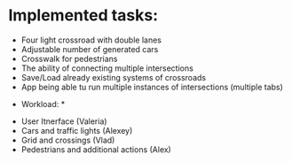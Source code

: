 # Implemented tasks:
- Four light crossroad with double lanes
- Adjustable number of generated cars
- Crosswalk for pedestrians
- The ability of connecting multiple intersections
- Save/Load already existing systems of crossroads
- App being able tu run multiple instances of intersections (multiple tabs)
* Workload: *
- User Itnerface (Valeria)
- Cars and traffic lights (Alexey)
- Grid and crossings (Vlad)
- Pedestrians and additional actions (Alex)
